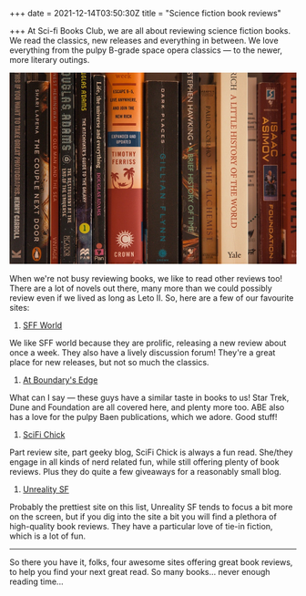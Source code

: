 +++
date = 2021-12-14T03:50:30Z
title = "Science fiction book reviews"

+++
At Sci-fi Books Club, we are all about reviewing science fiction books. We read the classics, new releases and everything in between. We love everything from the pulpy B-grade space opera classics — to the newer, more literary outings.

![](/uploads/science_fiction_book_reviews.jpg)

When we're not busy reviewing books, we like to read other reviews too! There are a lot of novels out there, many more than we could possibly review even if we lived as long as Leto II. So, here are a few of our favourite sites:

1. [SFF World](https://www.sffworld.com/)

We like SFF world because they are prolific, releasing a new review about once a week. They also have a lively discussion forum! They're a great place for new releases, but not so much the classics.

1. [At Boundary's Edge](https://atboundarysedge.com/)

What can I say — these guys have a similar taste in books to us! Star Trek, Dune and Foundation are all covered here, and plenty more too. ABE also has a love for the pulpy Baen publications, which we adore. Good stuff!

1. [SciFi Chick](https://scifichick.com/)

Part review site, part geeky blog, SciFi Chick is always a fun read. She/they engage in all kinds of nerd related fun, while still offering plenty of book reviews. Plus they do quite a few giveaways for a reasonably small blog.

1. [Unreality SF](http://unreality-sf.net/)

Probably the prettiest site on this list, Unreality SF tends to focus a bit more on the screen, but if you dig into the site a bit you will find a plethora of high-quality book reviews. They have a particular love of tie-in fiction, which is a lot of fun.

***

So there you have it, folks, four awesome sites offering great book reviews, to help you find your next great read. So many books... never enough reading time...
